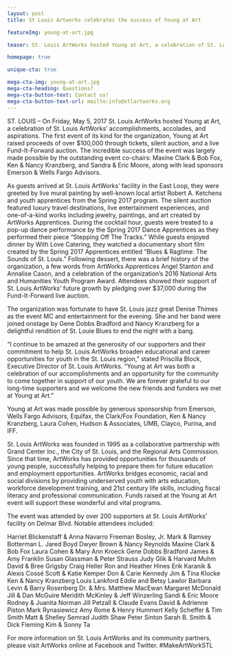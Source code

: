 ```yaml
---
layout: post
title: St Louis Artworks celebrates the success of Young at Art

featureImg: young-at-art.jpg

teaser: St. Louis ArtWorks hosted Young at Art, a celebration of St. Louis ArtWorks’ accomplishments, accolades, and aspirations. The first event of its kind for the organization, Young at Art raised proceeds of over $100,000 through tickets, silent auction, and a live Fund-It-Forward auction. The incredible success of the event was largely made possible by the outstanding event co-chairs: Maxine Clark & Bob Fox, Ken & Nancy Kranzberg, and Sandra & Eric Moore, along with lead sponsors Emerson & Wells Fargo Advisors.

homepage: true

unique-cta: true

mega-cta-img: young-at-art.jpg
mega-cta-heading: Questions?
mega-cta-button-text: Contact us!
mega-cta-button-text-url: mailto:info@stlartworks.org
---
```

ST. LOUIS – On Friday, May 5, 2017 St. Louis ArtWorks hosted Young at Art, a celebration of St. Louis ArtWorks’ accomplishments, accolades, and aspirations. The first event of its kind for the organization, Young at Art raised proceeds of over $100,000 through tickets, silent auction, and a live Fund-It-Forward auction. The incredible success of the event was largely made possible by the outstanding event co-chairs: Maxine Clark &amp; Bob Fox, Ken &amp; Nancy Kranzberg, and Sandra &amp; Eric Moore, along with lead sponsors Emerson &amp; Wells Fargo Advisors.

As guests arrived at St. Louis ArtWorks’ facility in the East Loop, they were greeted by live mural painting by well-known local artist Robert A. Ketchens and youth apprentices from the Spring 2017 program.  The silent auction featured luxury travel destinations, live entertainment experiences, and one-of-a-kind works including jewelry, paintings, and art created by ArtWorks Apprentices.  During the cocktail hour, guests were treated to a pop-up dance performance by the Spring 2017 Dance Apprentices as they performed their piece “Stepping Off The Tracks.”  While guests enjoyed dinner by With Love Catering, they watched a documentary short film created by the Spring 2017 Apprentices entitled “Blues &amp; Ragtime: The Sounds of St. Louis.”  Following dessert, there was a brief history of the organization, a few words from ArtWorks Apprentices Angel Stanton and Annalise Cason, and a celebration of the organization’s 2016 National Arts and Humanities Youth Program Award. Attendees showed their support of St. Louis ArtWorks’ future growth by pledging over $37,000 during the Fund-It-Forward live auction.

The organization was fortunate to have St. Louis jazz great Denise Thimes as the event MC and entertainment for the evening.  She and her band were joined onstage by Gene Dobbs Bradford and Nancy Kranzberg for a delightful rendition of St. Louie Blues to end the night with a bang. 

“I continue to be amazed at the generosity of our supporters and their commitment to help St. Louis ArtWorks broaden educational and career opportunities for youth in the St. Louis region,” stated Priscilla Block, Executive Director of St. Louis ArtWorks. “Young at Art was both a celebration of our accomplishments and an opportunity for the community to come together in support of our youth.  We are forever grateful to our long-time supporters and we welcome the new friends and funders we met at Young at Art.”

Young at Art was made possible by generous sponsorship from Emerson, Wells Fargo Advisors, Equifax, the Clark/Fox Foundation, Ken &amp; Nancy Kranzberg, Laura Cohen, Hudson &amp; Associates, UMB, Clayco, Purina, and IFF. 

St. Louis ArtWorks was founded in 1995 as a collaborative partnership with Grand Center Inc., the City of St. Louis, and the Regional Arts Commission. Since that time, ArtWorks has provided opportunities for thousands of young people, successfully helping to prepare them for future education and employment opportunities. ArtWorks bridges economic, racial and social divisions by providing underserved youth with arts education, workforce development training, and 21st century life skills, including fiscal literacy and professional communication. Funds raised at the Young at Art event will support these wonderful and vital programs.

The event was attended by over 200 supporters at St. Louis ArtWorks’ facility on Delmar Blvd. Notable attendees included: 


Harriet Blickenstaff &amp; Anna Navarro
Freeman Bosley, Jr.
Mark &amp; Ramsey Botterman
L. Jared Boyd
Dwyer Brown &amp; Nancy Reynolds
Maxine Clark &amp; Bob Fox
Laura Cohen &amp; Mary Ann Kroeck
Gene Dobbs Bradford
James &amp; Amy Franklin
Susan Glassman &amp; Peter Strauss
Judy Glik &amp; Harvard Muhm
David &amp; Bree Grigsby
Craig Heller
Ron and Heather Hines
Erik Karanik &amp; Alexis Cossé
Scott &amp; Katie Kemper
Don &amp; Carie Kennedy
Jim &amp; Tina Klocke
Ken &amp; Nancy Kranzberg
Louis Lankford
Eddie and Betsy Lawlor
Barbara Levin &amp; Barry Rosenberg
Dr. &amp; Mrs. Matthew MacEwan
Margaret McDonald
Jill & Dan McGuire
Meridith McKinley & Jeff Winzerling
Sandi & Eric Moore
Rodney & Juanita Norman
Jill Petzall & Claude Evans
David & Adrienne Piston
Mark Rynasiewicz
Amy Rome & Henry Hummert
Kelly Scheffer & Tim Smith
Matt & Shelley Semrad
Judith Shaw
Peter Sinton
Sarah B. Smith & Dick Fleming
Kim & Sonny Ta


For more information on St. Louis ArtWorks and its community partners, please visit ArtWorks online at Facebook and Twitter. #MakeArtWorkSTL
